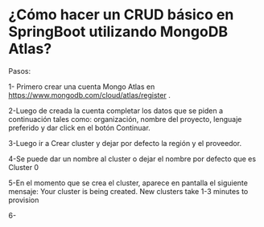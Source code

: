 # ¿Cómo hacer un CRUD básico en SpringBoot utilizando MongoDB Atlas?

Pasos:

1- Primero crear una cuenta Mongo Atlas en https://www.mongodb.com/cloud/atlas/register .

2-Luego de creada la cuenta completar los datos que se piden a continuación tales como: organización, nombre del proyecto, lenguaje preferido y dar click en el botón Continuar.

3-Luego ir a Crear cluster y dejar por defecto la región y el proveedor.

4-Se puede dar un nombre al cluster o dejar el nombre por defecto que es Cluster 0 

5-En el momento que se crea el cluster, aparece en pantalla el siguiente mensaje: Your cluster is being created. New clusters take 1-3 minutes to provision

6-






